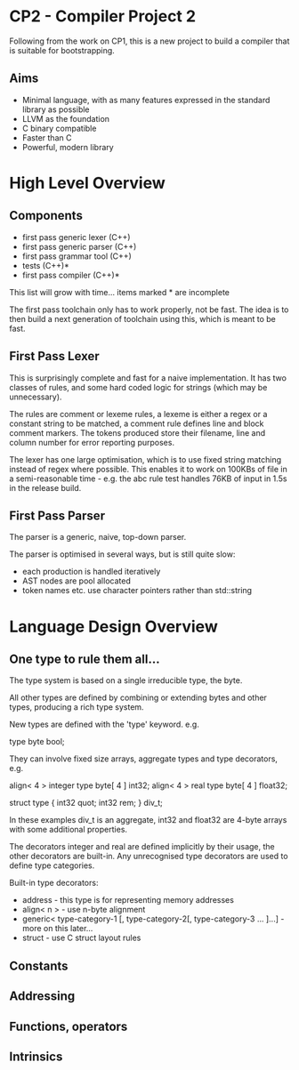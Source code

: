 CP2 - Compiler Project 2
========================

Following from the work on CP1, this is a new project to build a compiler that is suitable for bootstrapping.

Aims
----

* Minimal language, with as many features expressed in the standard library as possible
* LLVM as the foundation
* C binary compatible
* Faster than C
* Powerful, modern library

High Level Overview
===================

Components
----------

* first pass generic lexer (C++)
* first pass generic parser (C++)
* first pass grammar tool (C++)
* tests (C++)*
* first pass compiler (C++)*

This list will grow with time... items marked * are incomplete

The first pass toolchain only has to work properly, not be fast. The idea is to then build a next generation of toolchain using this, which is meant to be fast.

First Pass Lexer
----------------

This is surprisingly complete and fast for a naive implementation. It has two classes of rules, and some hard coded logic for strings (which may be unnecessary).

The rules are comment or lexeme rules, a lexeme is either a regex or a constant string to be matched, a comment rule defines line and block comment markers. The tokens produced store their filename, line and column number for error reporting purposes.

The lexer has one large optimisation, which is to use fixed string matching instead of regex where possible. This enables it to work on 100KBs of file in a semi-reasonable time - e.g. the abc rule test handles 76KB of input in 1.5s in the release build.

First Pass Parser
-----------------

The parser is a generic, naive, top-down parser.

The parser is optimised in several ways, but is still quite slow:

* each production is handled iteratively
* AST nodes are pool allocated
* token names etc. use character pointers rather than std::string

Language Design Overview
========================

One type to rule them all...
----------------------------

The type system is based on a single irreducible type, the byte.

All other types are defined by combining or extending bytes and other types, producing a rich type system.

New types are defined with the 'type' keyword. e.g.

type byte bool;

They can involve fixed size arrays, aggregate types and type decorators, e.g.

align< 4 > integer type byte[ 4 ] int32;
align< 4 > real type byte[ 4 ] float32;

struct type
{
    int32 quot;
    int32 rem;
} div_t;

In these examples div_t is an aggregate, int32 and float32 are 4-byte arrays with some additional properties.

The decorators integer and real are defined implicitly by their usage, the other decorators are built-in. Any unrecognised type decorators are used to define type categories.

Built-in type decorators:
* address - this type is for representing memory addresses
* align< n > - use n-byte alignment
* generic< type-category-1 [, type-category-2[, type-category-3 ... ]...] - more on this later...
* struct - use C struct layout rules

Constants
---------

Addressing
----------

Functions, operators
--------------------

Intrinsics
----------
